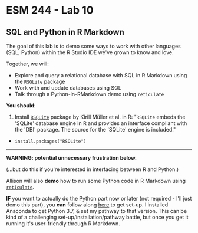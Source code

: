 # ESM 244 - Lab 10
## SQL and Python in R Markdown

The goal of this lab is to demo some ways to work with other languages (SQL, Python) within the R Studio IDE we've grown to know and love. 

Together, we will:

- Explore and query a relational database with SQL in R Markdown using the `RSQLite` package
- Work with and update databases using SQL
- Talk through a Python-in-RMarkdown demo using `reticulate`

**You should**:

1. Install [`RSQLite`](https://www.r-project.org/nosvn/pandoc/RSQLite.html) package by Kirill Müller et al. in R: "`RSQLite` embeds the 'SQLite' database engine in R and provides an interface compliant with the 'DBI' package. The source for the 'SQLite' engine is included."

- `install.packages("RSQLite")`

-----------
**WARNING: potential unnecessary frustration below.**

(...but do this if you're interested in interfacing between R and Python.)

Allison will also **demo** how to run some Python code in R Markdown using [`reticulate`](https://rstudio.github.io/reticulate/).

**IF** you want to actually do the Python part now or later (not required - I'll just demo this part), you **can** follow along [here](https://rstudio.github.io/reticulate/) to get set-up. I installed Anaconda to get Python 3.7, & set my pathway to that version. This can be kind of a challenging set-up/installation/pathway battle, but once you get it running it's user-friendly through R Markdown.

